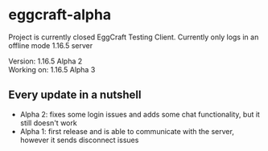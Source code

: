 # eggcraft-alpha
Project is currently closed
EggCraft Testing Client. Currently only logs in an offline mode 1.16.5 server

Version: 1.16.5 Alpha 2<br>
Working on: 1.16.5 Alpha 3
## Every update in a nutshell
- Alpha 2: fixes some login issues and adds some chat functionality, but it still doesn't work
- Alpha 1: first release and is able to communicate with the server, however it sends disconnect issues
